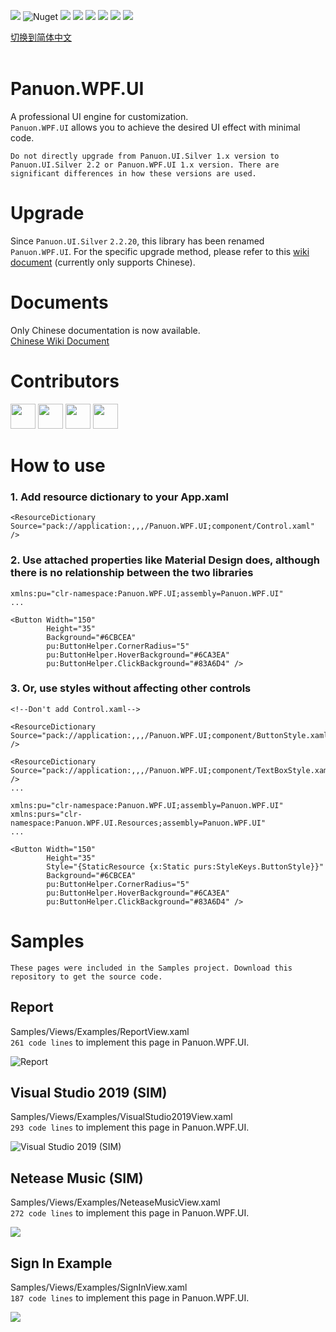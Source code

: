 <a href="https://www.nuget.org/packages/Panuon.WPF.UI" target='_blank'><img src="https://img.shields.io/badge/Nuget-Panuon.WPF.UI-green"></a>
![Nuget](https://img.shields.io/badge/.net%20framework-%E2%89%A54.5-blue)
![](https://img.shields.io/badge/.net-3.1-blue)
![](https://img.shields.io/badge/.net-5-blue)
![](https://img.shields.io/badge/.net-6-blue)
![](https://img.shields.io/nuget/dt/Panuon.UI.Silver)
![](https://img.shields.io/nuget/dt/Panuon.WPF.UI)
![](https://img.shields.io/badge/Visual%20Studio-2019+-813dbf)

[切换到简体中文](https://github.com/PanuonGroup/Panuon.WPF.UI/blob/master/readme.zh-CN.md)  
<br/>  

# Panuon.WPF.UI

A professional UI engine for customization.  
`Panuon.WPF.UI` allows you to achieve the desired UI effect with minimal code.  


`Do not directly upgrade from Panuon.UI.Silver 1.x version to Panuon.UI.Silver 2.2 or Panuon.WPF.UI 1.x version. There are significant differences in how these versions are used. `  

# Upgrade

Since `Panuon.UI.Silver` `2.2.20`, this library has been renamed `Panuon.WPF.UI`. For the specific upgrade method, please refer to this [wiki document](https://github.com/PanuonGroup/Panuon.WPF.UI/wiki/Release-zh-CN#100) (currently only supports Chinese).  

# Documents  

Only Chinese documentation is now available.  
[Chinese Wiki Document](https://github.com/PanuonGroup/Panuon.WPF.UI/wiki/Home-zh-CN)  

# Contributors
[<img width="40" height="40" src="https://avatars.githubusercontent.com/u/23360265?v=4"></img>](https://github.com/Mochengvia)
[<img width="40" height="40" src="https://avatars.githubusercontent.com/u/45651732?v=4"></img>](https://github.com/GodLeaveMe)
[<img width="40" height="40" src="https://avatars.githubusercontent.com/u/1386803?v=4"></img>](https://github.com/SquallATF)
[<img width="40" height="40" src="https://avatars.githubusercontent.com/u/30036652?v=4"></img>](https://github.com/rdscfh)
  
# How to use
  
### 1. Add resource dictionary to your App.xaml

```
<ResourceDictionary Source="pack://application:,,,/Panuon.WPF.UI;component/Control.xaml" />
```

### 2. Use attached properties like Material Design does, although there is no relationship between the two libraries

```
xmlns:pu="clr-namespace:Panuon.WPF.UI;assembly=Panuon.WPF.UI"
...

<Button Width="150"
        Height="35"
        Background="#6CBCEA"
        pu:ButtonHelper.CornerRadius="5"
        pu:ButtonHelper.HoverBackground="#6CA3EA"
        pu:ButtonHelper.ClickBackground="#83A6D4" />
```

### 3. Or, use styles without affecting other controls
```
<!--Don't add Control.xaml-->

<ResourceDictionary Source="pack://application:,,,/Panuon.WPF.UI;component/ButtonStyle.xaml" />

<ResourceDictionary Source="pack://application:,,,/Panuon.WPF.UI;component/TextBoxStyle.xaml" />
...
```

```
xmlns:pu="clr-namespace:Panuon.WPF.UI;assembly=Panuon.WPF.UI"
xmlns:purs="clr-namespace:Panuon.WPF.UI.Resources;assembly=Panuon.WPF.UI"
...

<Button Width="150"
        Height="35"
        Style="{StaticResource {x:Static purs:StyleKeys.ButtonStyle}}"
        Background="#6CBCEA"
        pu:ButtonHelper.CornerRadius="5"
        pu:ButtonHelper.HoverBackground="#6CA3EA"
        pu:ButtonHelper.ClickBackground="#83A6D4" />
```
  
# Samples  
`These pages were included in the Samples project. Download this repository to get the source code.`  
  
## Report
Samples/Views/Examples/ReportView.xaml  
`261 code lines` to implement this page in Panuon.WPF.UI.  
  
![Report](https://raw.githubusercontent.com/Panuon/Panuon.Documents/master/Resources/Report.png)  
  
## Visual Studio 2019 (SIM)  
Samples/Views/Examples/VisualStudio2019View.xaml  
`293 code lines` to implement this page in Panuon.WPF.UI.  
  
![Visual Studio 2019 (SIM)](https://raw.githubusercontent.com/Panuon/Panuon.Documents/master/Resources/VisualStudio2019.png)
  
## Netease Music (SIM)
Samples/Views/Examples/NeteaseMusicView.xaml  
`272 code lines` to implement this page in Panuon.WPF.UI.  
  
![](https://raw.githubusercontent.com/Panuon/Panuon.Documents/master/Resources/NeteaseMusic.png)
  
## Sign In Example
Samples/Views/Examples/SignInView.xaml  
`187 code lines` to implement this page in Panuon.WPF.UI.  
  
![](https://raw.githubusercontent.com/Panuon/Panuon.Documents/master/Resources/SignIn.png)